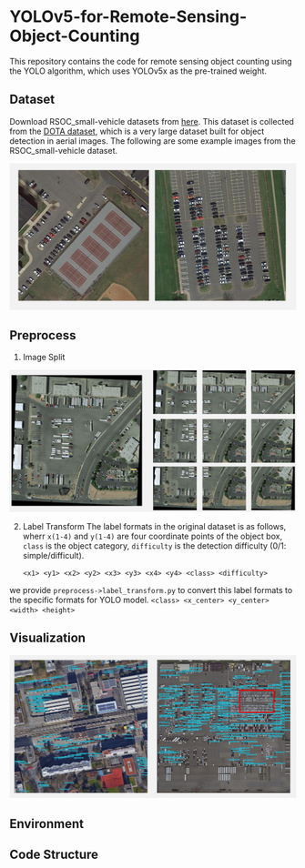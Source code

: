 # YOLOv5-for-Remote-Sensing-Object-Counting
This repository contains the code for remote sensing object counting using the YOLO algorithm, which uses YOLOv5x as the pre-trained weight.


## Dataset 
Download RSOC_small-vehicle datasets from [here](https://github.com/gaoguangshuai/Counting-from-Sky-A-Large-scale-Dataset-for-Remote-Sensing-Object-Counting-and-A-Benchmark-Method). This dataset is collected from the [DOTA dataset](https://captain-whu.github.io/DOTA/dataset.html), which is a very large dataset built for object detection in aerial images. The following are some example images from the RSOC_small-vehicle dataset. 

![](https://github.com/huangyongbobo/YOLOv5-for-Remote-Sensing-Object-Counting/blob/main/show_image/example.png)


## Preprocess
1) Image Split


![](https://github.com/huangyongbobo/YOLOv5-for-Remote-Sensing-Object-Counting/blob/main/show_image/image_split.png)

2) Label Transform
The label formats in the original dataset is as follows, wherr `x(1-4)` and `y(1-4)` are four coordinate points of the object box, `class` is the object category, `difficulty` is the detection difficulty (0/1: simple/difficult).
    ```
    <x1> <y1> <x2> <y2> <x3> <y3> <x4> <y4> <class> <difficulty>
    ```
we provide `preprocess->label_transform.py` to convert this label formats to the specific formats for YOLO model.
    ```
    <class> <x_center> <y_center> <width> <height>
    ```


## Visualization


![](https://github.com/huangyongbobo/YOLOv5-for-Remote-Sensing-Object-Counting/blob/main/show_image/result.png)

## Environment

## Code Structure
